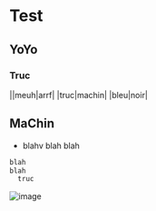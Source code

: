 Test
====

YoYo
----

### Truc

||meuh|arrf|
|truc|machin|
|bleu|noir|


MaChin
------

* blahv blah blah


~~~~.html
blah
blah
  truc
~~~~

![image](img.jpg)

  
  
  
  
  
  
  
